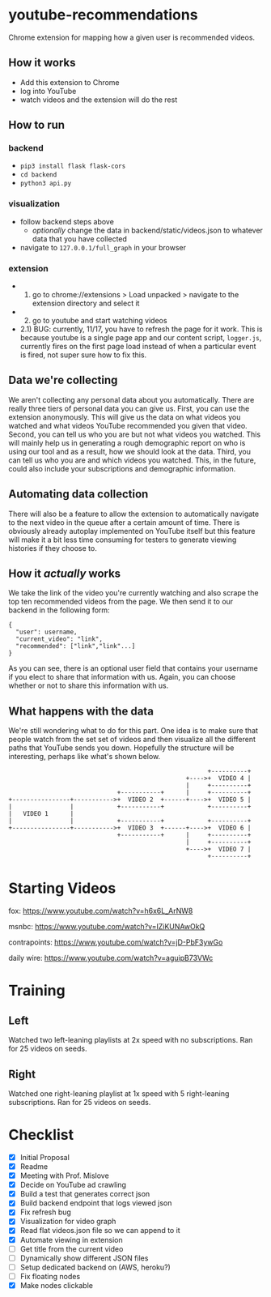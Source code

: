 # youtube-recommendations
Chrome extension for mapping how a given user is recommended videos. 

## How it works
- Add this extension to Chrome
- log into YouTube
- watch videos and the extension will do the rest

## How to run
### backend
- `pip3 install flask flask-cors`
- `cd backend`
- `python3 api.py`

### visualization
- follow backend steps above
  - *optionally* change the data in backend/static/videos.json to whatever data that you have collected
- navigate to `127.0.0.1/full_graph` in your browser

### extension
- 1) go to chrome://extensions > Load unpacked > navigate to the extension directory and select it
- 2) go to youtube and start watching videos
- 2.1) BUG: currently, 11/17, you have to refresh the page for it work. This is because youtube is a 
  single page app and our content script, `logger.js`, currently fires on the first page load instead
  of when a particular event is fired, not super sure how to fix this. 
## Data we're collecting
We aren't collecting any personal data about you automatically. There are really three
tiers of personal data you can give us. First, you can use the extension anonymously. 
This will give us the data on what videos you watched and what videos YouTube recommended
you given that video. Second, you can tell us who you are but not what videos you watched.
This will mainly help us in generating a rough demographic report on who is using our tool
and as a result, how we should look at the data. Third, you can tell us who you are and which
videos you watched. This, in the future, could also include your subscriptions and demographic
information.

## Automating data collection
There will also be a feature to allow the extension to automatically navigate to the next video 
in the queue after a certain amount of time. There is obviously already autoplay implemented on 
YouTube itself but this feature will make it a bit less time consuming for testers to generate
viewing histories if they choose to. 

## How it *actually* works
We take the link of the video you're currently watching and also scrape the top ten recommended
videos from the page. We then send it to our backend in the following form:
```
{
  "user": username,
  "current_video": "link",
  "recommended": ["link","link"...]
}
```
As you can see, there is an optional user field that contains your username if you elect to share
that information with us. Again, you can choose whether or not to share this information with us.

## What happens with the data
We're still wondering what to do for this part. One idea is to make sure that people watch from 
the set set of videos and then visualize all the different paths that YouTube sends you down.
Hopefully the structure will be interesting, perhaps like what's shown below. 

```
                                                       +----------+
                                                 +---->+  VIDEO 4 |
                                                 |     +----------+
                              +-----------+      |     +----------+
+----------------+----------->+  VIDEO 2  +------+---->+  VIDEO 5 |
|                |            +-----------+            +----------+
|   VIDEO 1      |
|                |            +-----------+            +----------+
+----------------+----------->+  VIDEO 3  +------+---->+  VIDEO 6 |
                              +-----------+      |     +----------+
                                                 |     +----------+
                                                 +---->+  VIDEO 7 |
                                                       +----------+
```

# Starting Videos

fox: https://www.youtube.com/watch?v=h6x6L_ArNW8

msnbc: https://www.youtube.com/watch?v=IZiKUNAwOkQ

contrapoints: https://www.youtube.com/watch?v=jD-PbF3ywGo

daily wire: https://www.youtube.com/watch?v=aguipB73VWc

# Training
## Left
Watched two left-leaning playlists at 2x speed with no subscriptions. Ran for 25 videos on seeds.
## Right
Watched one right-leaning playlist at 1x speed with 5 right-leaning subscriptions. Ran for 25 videos on seeds.
# Checklist
- [x] Initial Proposal
- [x] Readme
- [x] Meeting with Prof. Mislove
- [x] Decide on YouTube ad crawling
- [x] Build a test that generates correct json
- [x] Build backend endpoint that logs viewed json
- [x] Fix refresh bug
- [x] Visualization for video graph
- [x] Read flat videos.json file so we can append to it
- [x] Automate viewing in extension
- [ ] Get title from the current video
- [ ] Dynamically show different JSON files
- [ ] Setup dedicated backend on (AWS, heroku?)
- [ ] Fix floating nodes
- [x] Make nodes clickable